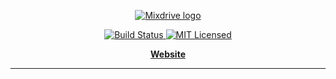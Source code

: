 <p align="center">
  <a href="https://jonathanlloyd.github.io/mixdrive">
    <img src="https://github.com/jonathanlloyd/mixdrive/blob/master/assets/logo-dark.svg" alt="Mixdrive logo"/>
  </a>
</p>
<p align="center">
  <a href="https://travis-ci.org/jonathanlloyd/mixdrive">
    <img src="https://travis-ci.org/jonathanlloyd/mixdrive.svg?branch=master" alt="Build Status"/>
  </a>
  <a href="https://github.com/jonathanlloyd/mixdrive/blob/master/LICENSE">
    <img src="https://img.shields.io/github/license/jonathanlloyd/mixdrive.svg" alt="MIT Licensed"/>
  </a>
</p>
<p align="center">
  <b>
    <a href="https://jonathanlloyd.github.io/mixdrive">
      Website
    </a>
  </b>
</p>

---
